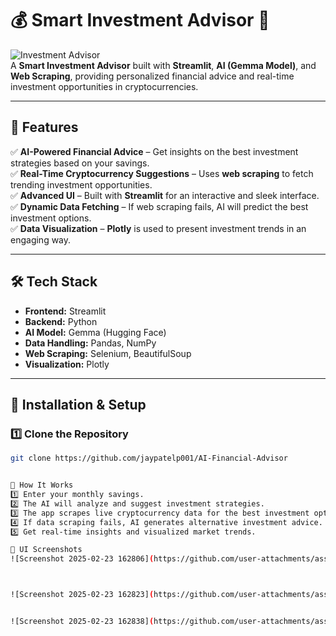 # 💰 Smart Investment Advisor 🚀  

![Investment Advisor](https://img.shields.io/badge/Investment-Advisor-brightgreen)  
A **Smart Investment Advisor** built with **Streamlit**, **AI (Gemma Model)**, and **Web Scraping**, providing personalized financial advice and real-time investment opportunities in cryptocurrencies.  

---

## 🌟 Features  
✅ **AI-Powered Financial Advice** – Get insights on the best investment strategies based on your savings.  
✅ **Real-Time Cryptocurrency Suggestions** – Uses **web scraping** to fetch trending investment opportunities.  
✅ **Advanced UI** – Built with **Streamlit** for an interactive and sleek interface.  
✅ **Dynamic Data Fetching** – If web scraping fails, AI will predict the best investment options.  
✅ **Data Visualization** – **Plotly** is used to present investment trends in an engaging way.  

---

## 🛠️ Tech Stack  
- **Frontend:** Streamlit  
- **Backend:** Python  
- **AI Model:** Gemma (Hugging Face)  
- **Data Handling:** Pandas, NumPy  
- **Web Scraping:** Selenium, BeautifulSoup  
- **Visualization:** Plotly  

---

## 🚀 Installation & Setup  

### 1️⃣ Clone the Repository  
```bash
git clone https://github.com/jaypatelp001/AI-Financial-Advisor


🎯 How It Works
1️⃣ Enter your monthly savings.
2️⃣ The AI will analyze and suggest investment strategies.
3️⃣ The app scrapes live cryptocurrency data for the best investment options.
4️⃣ If data scraping fails, AI generates alternative investment advice.
5️⃣ Get real-time insights and visualized market trends.

📸 UI Screenshots
![Screenshot 2025-02-23 162806](https://github.com/user-attachments/assets/3a5b10cb-763b-49ac-b4fb-26e9db19f799)



![Screenshot 2025-02-23 162823](https://github.com/user-attachments/assets/02309aa5-8351-423c-82df-c254c1310a60)


![Screenshot 2025-02-23 162838](https://github.com/user-attachments/assets/f4767442-214f-4b47-817d-9e6196415938)


